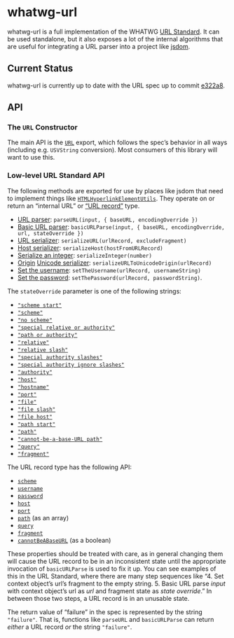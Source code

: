 whatwg-url
==========

whatwg-url is a full implementation of the WHATWG [URL Standard](https://url.spec.whatwg.org/). It can be used standalone, but it also exposes a lot of the internal algorithms that are useful for integrating a URL parser into a project like [jsdom](https://github.com/tmpvar/jsdom).

Current Status
--------------

whatwg-url is currently up to date with the URL spec up to commit [e322a8](https://github.com/whatwg/url/tree/e322a8a79246b3f7c026bc9e705f22f069d1bde6).

API
---

### The `URL` Constructor

The main API is the [`URL`](https://url.spec.whatwg.org/#url) export, which follows the spec’s behavior in all ways (including e.g. `USVString` conversion). Most consumers of this library will want to use this.

### Low-level URL Standard API

The following methods are exported for use by places like jsdom that need to implement things like [`HTMLHyperlinkElementUtils`](https://html.spec.whatwg.org/#htmlhyperlinkelementutils). They operate on or return an “internal URL” or [“URL record”](https://url.spec.whatwg.org/#concept-url) type.

-   [URL parser](https://url.spec.whatwg.org/#concept-url-parser): `parseURL(input, { baseURL, encodingOverride })`
-   [Basic URL parser](https://url.spec.whatwg.org/#concept-basic-url-parser): `basicURLParse(input, { baseURL, encodingOverride, url, stateOverride })`
-   [URL serializer](https://url.spec.whatwg.org/#concept-url-serializer): `serializeURL(urlRecord, excludeFragment)`
-   [Host serializer](https://url.spec.whatwg.org/#concept-host-serializer): `serializeHost(hostFromURLRecord)`
-   [Serialize an integer](https://url.spec.whatwg.org/#serialize-an-integer): `serializeInteger(number)`
-   [Origin](https://url.spec.whatwg.org/#concept-url-origin) [Unicode serializer](https://html.spec.whatwg.org/multipage/browsers.html#unicode-serialisation-of-an-origin): `serializeURLToUnicodeOrigin(urlRecord)`
-   [Set the username](https://url.spec.whatwg.org/#set-the-username): `setTheUsername(urlRecord, usernameString)`
-   [Set the password](https://url.spec.whatwg.org/#set-the-password): `setThePassword(urlRecord, passwordString)`.

The `stateOverride` parameter is one of the following strings:

-   [`"scheme start"`](https://url.spec.whatwg.org/#scheme-start-state)
-   [`"scheme"`](https://url.spec.whatwg.org/#scheme-state)
-   [`"no scheme"`](https://url.spec.whatwg.org/#no-scheme-state)
-   [`"special relative or authority"`](https://url.spec.whatwg.org/#special-relative-or-authority-state)
-   [`"path or authority"`](https://url.spec.whatwg.org/#path-or-authority-state)
-   [`"relative"`](https://url.spec.whatwg.org/#relative-state)
-   [`"relative slash"`](https://url.spec.whatwg.org/#relative-slash-state)
-   [`"special authority slashes"`](https://url.spec.whatwg.org/#special-authority-slashes-state)
-   [`"special authority ignore slashes"`](https://url.spec.whatwg.org/#special-authority-ignore-slashes-state)
-   [`"authority"`](https://url.spec.whatwg.org/#authority-state)
-   [`"host"`](https://url.spec.whatwg.org/#host-state)
-   [`"hostname"`](https://url.spec.whatwg.org/#hostname-state)
-   [`"port"`](https://url.spec.whatwg.org/#port-state)
-   [`"file"`](https://url.spec.whatwg.org/#file-state)
-   [`"file slash"`](https://url.spec.whatwg.org/#file-slash-state)
-   [`"file host"`](https://url.spec.whatwg.org/#file-host-state)
-   [`"path start"`](https://url.spec.whatwg.org/#path-start-state)
-   [`"path"`](https://url.spec.whatwg.org/#path-state)
-   [`"cannot-be-a-base-URL path"`](https://url.spec.whatwg.org/#cannot-be-a-base-url-path-state)
-   [`"query"`](https://url.spec.whatwg.org/#query-state)
-   [`"fragment"`](https://url.spec.whatwg.org/#fragment-state)

The URL record type has the following API:

-   [`scheme`](https://url.spec.whatwg.org/#concept-url-scheme)
-   [`username`](https://url.spec.whatwg.org/#concept-url-username)
-   [`password`](https://url.spec.whatwg.org/#concept-url-password)
-   [`host`](https://url.spec.whatwg.org/#concept-url-host)
-   [`port`](https://url.spec.whatwg.org/#concept-url-port)
-   [`path`](https://url.spec.whatwg.org/#concept-url-path) (as an array)
-   [`query`](https://url.spec.whatwg.org/#concept-url-query)
-   [`fragment`](https://url.spec.whatwg.org/#concept-url-fragment)
-   [`cannotBeABaseURL`](https://url.spec.whatwg.org/#url-cannot-be-a-base-url-flag) (as a boolean)

These properties should be treated with care, as in general changing them will cause the URL record to be in an inconsistent state until the appropriate invocation of `basicURLParse` is used to fix it up. You can see examples of this in the URL Standard, where there are many step sequences like “4. Set context object’s url’s fragment to the empty string. 5. Basic URL parse *input* with context object’s url as *url* and fragment state as *state override*.” In between those two steps, a URL record is in an unusable state.

The return value of “failure” in the spec is represented by the string `"failure"`. That is, functions like `parseURL` and `basicURLParse` can return *either* a URL record *or* the string `"failure"`.
